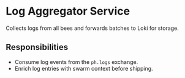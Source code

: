 # Log Aggregator Service

Collects logs from all bees and forwards batches to Loki for storage.

## Responsibilities
- Consume log events from the `ph.logs` exchange.
- Enrich log entries with swarm context before shipping.
